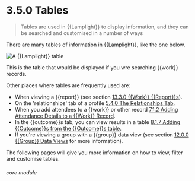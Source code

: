 # 3.5.0 Tables

> Tables are used in {{Lamplight}} to display information, and they can be searched and customised in a number of ways 

There are many tables of information in {{Lamplight}}, like the one below. 

![A {{Lamplight}} table](14a.png)

This is the table that would be displayed if you wre searching {{work}} records. 

Other places where tables are frequently used are:

- When viewing a {{report}} (see section [13.3.0 {{Work}} {{Report}}s](help/index/p/13.3.0)).
- On the 'relationships' tab of a profile [5.4.0 The Relationships Tab](help/index/p/5.4.0).
- When you add attendees to a {{work}} or other record [7.1.2 Adding Attendance Details to a {{Work}} Record](help/index/p/7.1.2).
- In the {{outcome}}s tab, you can view results in a table [8.1.7 Adding {{Outcome}}s from the {{Outcome}}s table](help/index/p/8.1.7).
- If you're viewing a group with a {{group}} data view (see section [12.0.0 {{Group}} Data Views](help/index/p/12.0.0) for more information).

The following pages will give you more information on how to view, filter and customise tables. 


###### core module

